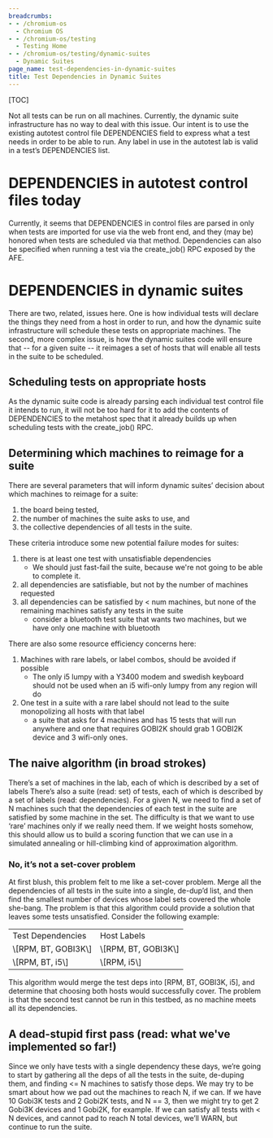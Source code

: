 ```yaml
---
breadcrumbs:
- - /chromium-os
  - Chromium OS
- - /chromium-os/testing
  - Testing Home
- - /chromium-os/testing/dynamic-suites
  - Dynamic Suites
page_name: test-dependencies-in-dynamic-suites
title: Test Dependencies in Dynamic Suites
---
```


[TOC]

Not all tests can be run on all machines. Currently, the dynamic suite
infrastructure has no way to deal with this issue. Our intent is to use the
existing autotest control file DEPENDENCIES field to express what a test needs
in order to be able to run. Any label in use in the autotest lab is valid in a
test’s DEPENDENCIES list.

# DEPENDENCIES in autotest control files today

Currently, it seems that DEPENDENCIES in control files are parsed in only when
tests are imported for use via the web front end, and they (may be) honored when
tests are scheduled via that method.
Dependencies can also be specified when running a test via the create_job() RPC
exposed by the AFE.

# DEPENDENCIES in dynamic suites

There are two, related, issues here. One is how individual tests will declare
the things they need from a host in order to run, and how the dynamic suite
infrastructure will schedule these tests on appropriate machines. The second,
more complex issue, is how the dynamic suites code will ensure that -- for a
given suite -- it reimages a set of hosts that will enable all tests in the
suite to be scheduled.

## Scheduling tests on appropriate hosts

As the dynamic suite code is already parsing each individual test control file
it intends to run, it will not be too hard for it to add the contents of
DEPENDENCIES to the metahost spec that it already builds up when scheduling
tests with the create_job() RPC.

## Determining which machines to reimage for a suite

There are several parameters that will inform dynamic suites’ decision about
which machines to reimage for a suite:

1.  the board being tested,
2.  the number of machines the suite asks to use, and
3.  the collective dependencies of all tests in the suite.

These criteria introduce some new potential failure modes for suites:

1.  there is at least one test with unsatisfiable dependencies
    *   We should just fast-fail the suite, because we're not going to
                be able to complete it.
2.  all dependencies are satisfiable, but not by the number of machines
            requested
3.  all dependencies can be satisfied by &lt; num machines, but none of
            the remaining machines satisfy any tests in the suite
    *   consider a bluetooth test suite that wants two machines, but we
                have only one machine with bluetooth

There are also some resource efficiency concerns here:

1.  Machines with rare labels, or label combos, should be avoided if
            possible
    *   The only i5 lumpy with a Y3400 modem and swedish keyboard should
                not be used when an i5 wifi-only lumpy from any region will do
2.  One test in a suite with a rare label should not lead to the suite
            monopolizing all hosts with that label
    *   a suite that asks for 4 machines and has 15 tests that will run
                anywhere and one that requires GOBI2K should grab 1 GOBI2K
                device and 3 wifi-only ones.

## The naive algorithm (in broad strokes)

There’s a set of machines in the lab, each of which is described by a set of
labels There’s also a suite (read: set) of tests, each of which is described by
a set of labels (read: dependencies). For a given N, we need to find a set of N
machines such that the dependencies of each test in the suite are satisfied by
some machine in the set.
The difficulty is that we want to use ‘rare’ machines only if we really need
them. If we weight hosts somehow, this should allow us to build a scoring
function that we can use in a simulated annealing or hill-climbing kind of
approximation algorithm.

### No, it’s not a set-cover problem

At first blush, this problem felt to me like a set-cover problem. Merge all the
dependencies of all tests in the suite into a single, de-dup’d list, and then
find the smallest number of devices whose label sets covered the whole she-bang.
The problem is that this algorithm could provide a solution that leaves some
tests unsatisfied. Consider the following example:

<table>
<tr>
<td>Test Dependencies</td>
<td>Host Labels</td>
</tr>
<tr>
<td>\[RPM, BT, GOBI3K\]</td>
<td>\[RPM, BT, GOBI3K\]</td>
</tr>
<tr>
<td>\[RPM, BT, i5\]</td>
<td>\[RPM, i5\]</td>
</tr>
</table>

This algorithm would merge the test deps into \[RPM, BT, GOBI3K, i5\], and
determine that choosing both hosts would successfully cover. The problem is that
the second test cannot be run in this testbed, as no machine meets all its
dependencies.

## A dead-stupid first pass (read: what we've implemented so far!)

Since we only have tests with a single dependency these days, we’re going to
start by gathering all the deps of all the tests in the suite, de-duping them,
and finding &lt;= N machines to satisfy those deps. We may try to be smart about
how we pad out the machines to reach N, if we can. If we have 10 Gobi3K tests
and 2 Gobi2K tests, and N == 3, then we might try to get 2 Gobi3K devices and 1
Gobi2K, for example. If we can satisfy all tests with &lt; N devices, and cannot
pad to reach N total devices, we’ll WARN, but continue to run the suite.
